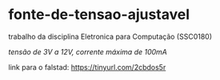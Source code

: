 # fonte-de-tensao-ajustavel
trabalho da disciplina Eletronica para Computação (SSC0180) 

*tensão de 3V a 12V, corrente máxima de 100mA*


link para o falstad: https://tinyurl.com/2cbdos5r
